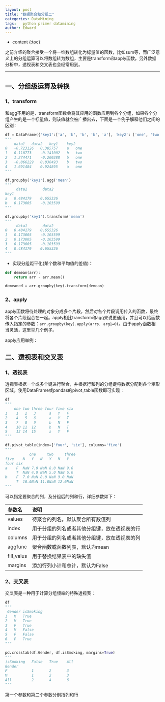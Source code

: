 ```yaml
---
layout: post
title: "数据聚合和分组二"
categories: DataMining
tags:   python primer datamining
author: Edward
---
```


* content
{:toc}

之前介绍的聚合接受一个将一维数组转化为标量值的函数，比如sum等，而广泛意义上的分组运算可以将数组转为数组，主要是transform和apply函数。另外数据分析中，透视表和交叉表也会经常用到。

--------------------

## 一、分组级运算及转换

### 1、transform

和agg不用的是，transform函数会将其应用的函数应用到各个分组，如果各个分组产生的是一个标量值，则该值就会被广播出去，下面是一个例子解释他们之间的区别：

```python
df = DataFrame({'key1':['a', 'b', 'b', 'b', 'a'], 'key2': ['one', 'two', 'one', 'two', 'one'], 'data1':np.random.randn(5), 'data2':np.random.randn(5)})
"""
	data1	data2	key1	key2
0	-0.723126	0.385757	a	one
1	0.110773	-0.141002	b	two
2	1.274471	-0.200288	b	one
3	-0.866229	0.030493	b	two
4	1.691484	0.924895	a	one
"""

df.groupby('key1').agg('mean')
"""
	 data1	     data2
key1		
a	0.484179	0.655326
b	0.173005	-0.103599
"""

df.groupby('key1').transform('mean')
"""
	 data1	     data2
0	0.484179	0.655326
1	0.173005	-0.103599
2	0.173005	-0.103599
3	0.173005	-0.103599
4	0.484179	0.655326
"""
```

- 实现分组距平化(某个数和平均值的差值)：

```python
def demean(arr):
    return arr - arr.mean()

demeaned = arr.groupby(key).transform(demean)
```

### 2、apply

apply函数将待处理的对象分成多个片段，然后对各个片段调用传入的函数，最终将各个片段组合在一起。apply相比transform和agg来说更通用，并且可以给函数传入指定的参数：`arr.groupby(key).apply(arrs, arg1=0)`。由于apply函数相当灵活，这里举几个例子。

apply应用举例：



## 二、透视表和交叉表

### 1、透视表

透视表根据一个或多个键进行聚合，并根据行和列的分组键将数据分配到各个矩形区域。使用DataFrame或pandas的pivot_table函数即可实现：

```python
df
"""
	one	two	three four five	six
1	 1	 2	 3	    a	Y	F
2	 4	 5	 6	    a   Y	T
3	 7	 8	 9	    b	N	F
4	 10	11	12	    b	N	T
5	 13	14	15	    a	Y	F
"""

df.pivot_table(index=['four', 'six'], columns='five')
"""
           one	   two	   three
five	N	Y	N	Y	N	Y
four six						
a	 F	NaN	7.0	NaN	8.0	NaN	9.0
     T	NaN	4.0	NaN	5.0	NaN	6.0
b	 F	7.0	NaN	8.0	NaN	9.0	NaN
     T	10.0NaN	11.0NaN	12.0NaN
"""

```

可以指定要聚合的列，及分组后的列和行，详细参数如下：

| 参数名 | 说明 |
| :--- | :--- |
| values | 待聚合的列名，默认聚合所有数值列 |
| index | 用于分组的列名或者其他分组键，放在透视表的行 |
| columns | 用于分组的列名或者其他分组键，放在透视表的列 |
| aggfunc | 聚合函数或函数列表，默认为mean |
| fill_valus | 用于替换结果表中的缺失值 |
| margins |  添加行列小计和总计，默认为False |

### 2、交叉表 

交叉表是一种用于计算分组频率的特殊透视表：

```python
df
"""
 Gender	isSmoking
1	M	True
2	M	True
3	F	True
4	M	False
5	F	False
6	F	True
"""

pd.crosstab(df.Gender, df.isSmoking, margins=True)
"""
isSmoking	False	True	All
Gender			
F	        1	    2	    3
M	        1	    2	    3
All	        2	    4	    6
"""
```

第一个参数和第二个参数分别指列和行